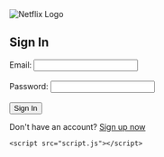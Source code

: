 <!-- index.html -->
<!DOCTYPE html>
<html lang="en">
<head>
    <meta charset="UTF-8">
    <meta name="viewport" content="width=device-width, initial-scale=1.0">
    <title>Netflix Login</title>
    <link rel="stylesheet" href="styles.css">
</head>
<body>
    <div class="container">
        <div class="logo">
            <img src="netflix-logo.png" alt="Netflix Logo">
        </div>
        <form id="login-form">
            <h2>Sign In</h2>
            <label for="email">Email:</label>
            <input type="email" id="email" name="email" required><br><br>
            <label for="password">Password:</label>
            <input type="password" id="password" name="password" required><br><br>
            <input type="submit" value="Sign In">
        </form>
        <p>Don't have an account? <a href="#">Sign up now</a></p>
    </div>

    <script src="script.js"></script>
</body>
</html>
